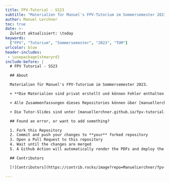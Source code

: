 ```yaml
---
title: FPV-Tutorial - SS23
subtitle: "Materialien für Manuel's FPV-Tutorium im Sommersemester 2023"
author: Manuel Lerchner
toc: true
date: >-
  Zuletzt aktualisiert: \today
keywords:
  ["FPV", "Tutorium", "Sommersemester", "2023", "TUM"]
urlcolor: blue
header-includes:
 - \usepackage{stmaryrd}
include-before: |
  # FPV Tutorial - SS23

  ## About

  Materialien für Manuel's FPV-Tutorium im Sommersemester 2023.

  + **Die Materialien sind privat erstellt und können Fehler enthalten. Im Zweifelsfall haben immer die *offiziellen* Lehrunterlagen Vorrang.**

  + Alle Zusammenfassungen dieses Repositories können über [manuellerchner.github.io/fpv-tutorial-SS23/summary.pdf](https://manuellerchner.github.io/fpv-tutorial-SS23/summary.pdf) heruntergeladen werden.

  + Die Tutor-Slides sind unter [manuellerchner.github.io/fpv-tutorial-SS23/slides.pdf](https://manuellerchner.github.io/fpv-tutorial-SS23/slides.pdf) verfügbar.

  ## Found an error, or want to add something?

  1. Fork this Repository
  2. Commit and push your changes to **your** forked repository
  3. Open a Pull Request to this repository
  4. Wait until the changes are merged
  5. A Github Action will automatically render the PDFs and deploy the static content to Github Pages

  ## Contributors

  [![Contributors](https://contrib.rocks/image?repo=ManuelLerchner/fpv-tutorial-ss23)](https://github.com/ManuelLerchner/fpv-tutorial-ss23/graphs/contributors)

---
```

